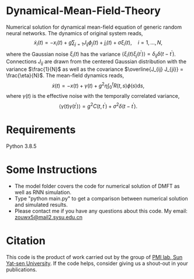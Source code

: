 # Dynamical-Mean-Field-Theory

Numerical solution for dynamical mean-field equation of generic random neural networks. The dynamics of original system reads,
$$
\begin{equation}
	\dot{x}_i(t)=-x_i(t)+g \sum_{j=1} J_{i j} \phi_j(t) + j_i(t) +\sigma \xi_i(t), \quad i=1, \ldots, N,
\end{equation}
$$
where the Gaussian noise $\xi_i(t)$ has the variance $\left\langle \xi_i(t)\xi_j(t^{\prime})\right\rangle =\delta_{ij}\delta(t-t^{\prime})$. Connections $J_{ij}$ are drawn from the centered Gaussian distribution with the variance $\frac{1}{N}$ as well as the covariance $\overline{J_{ij} J_{ji}}  = \frac{\eta}{N}$.  The mean-field dynamics reads,
$$
\begin{equation}
	\dot{x}(t) = -x(t) + \gamma(t) +  g^2 \eta  \int_{0}^{t} R(t,s)\phi(s)    \mathrm {d}s,
\end{equation}
$$
where $\gamma(t)$ is the effective noise with the temporally correlated variance,
$$
\begin{equation}
	\langle\gamma(t)\gamma(t^{\prime})\rangle = g^2 C(t,t^{\prime}) + \sigma^2\delta(t-t^{\prime}).
\end{equation}
$$


# Requirements

Python 3.8.5



# Some Instructions

- The model folder covers the code for numerical solution of DMFT as well as RNN simulation.  
- Type "python main.py" to get a comparison between numerical solution and simulated results.
- Please contact me if you have any questions about this code. My email: zouwx5@mail2.sysu.edu.cn



# Citation

This code is the product of work carried out by the group of [PMI lab, Sun Yat-sen University](https://www.labxing.com/hphuang2018). If the code helps, consider giving us a shout-out in your publications.